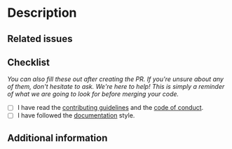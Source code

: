 # Description

<!-- Describe the big picture of your changes here to communicate to the maintainers why we should accept this pull request. 
     Remember to also add relevant labels. -->

## Related issues

<!-- Link to the issues that are related to this pull request. -->

## Checklist

*You can also fill these out after creating the PR. If you're unsure about any of them, don't hesitate to ask. We're here to help! This is simply a reminder of what we are going to look for before merging your code.*

- [ ] I have read the [contributing guidelines](https://umh.docs.umh.app/docs/development/contribute/new-content/add-documentation/) and the [code of conduct](./CODE_OF_CONDUCT.md).
- [ ] I have followed the [documentation](https://umh.docs.umh.app/docs/development/contribute/documentation/style/) style.

## Additional information

<!-- Enter here any additional information that might be useful -->
